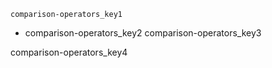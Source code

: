 ```ngMeta
comparison-operators_key1
```

- comparison-operators_key2
comparison-operators_key3


comparison-operators_key4
